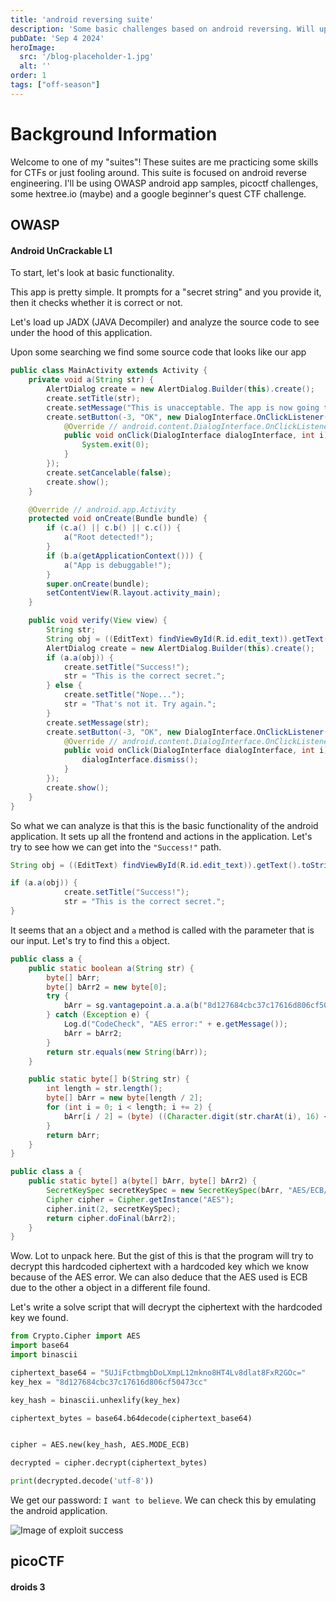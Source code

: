 ```yaml
---
title: 'android reversing suite'
description: 'Some basic challenges based on android reversing. Will update as I solve more challenges'
pubDate: 'Sep 4 2024'
heroImage: 
  src: '/blog-placeholder-1.jpg'
  alt: ''
order: 1
tags: ["off-season"]
---
```


# Background Information

Welcome to one of my "suites"! These suites are me practicing some skills for CTFs or just fooling around. This suite is focused on android reverse engineering. I'll be using OWASP android app samples, picoctf challenges, some hextree.io (maybe) and a google beginner's quest CTF challenge.

## OWASP
#### Android UnCrackable L1 

To start, let's look at basic functionality. 

This app is pretty simple. It prompts for a "secret string" and you provide it, then it checks whether it is correct or not.

Let's load up JADX (JAVA Decompiler) and analyze the source code to see under the hood of this application.

Upon some searching we find some source code that looks like our app

```java
public class MainActivity extends Activity {
    private void a(String str) {
        AlertDialog create = new AlertDialog.Builder(this).create();
        create.setTitle(str);
        create.setMessage("This is unacceptable. The app is now going to exit.");
        create.setButton(-3, "OK", new DialogInterface.OnClickListener() { // from class: sg.vantagepoint.uncrackable1.MainActivity.1
            @Override // android.content.DialogInterface.OnClickListener
            public void onClick(DialogInterface dialogInterface, int i) {
                System.exit(0);
            }
        });
        create.setCancelable(false);
        create.show();
    }

    @Override // android.app.Activity
    protected void onCreate(Bundle bundle) {
        if (c.a() || c.b() || c.c()) {
            a("Root detected!");
        }
        if (b.a(getApplicationContext())) {
            a("App is debuggable!");
        }
        super.onCreate(bundle);
        setContentView(R.layout.activity_main);
    }

    public void verify(View view) {
        String str;
        String obj = ((EditText) findViewById(R.id.edit_text)).getText().toString();
        AlertDialog create = new AlertDialog.Builder(this).create();
        if (a.a(obj)) {
            create.setTitle("Success!");
            str = "This is the correct secret.";
        } else {
            create.setTitle("Nope...");
            str = "That's not it. Try again.";
        }
        create.setMessage(str);
        create.setButton(-3, "OK", new DialogInterface.OnClickListener() { // from class: sg.vantagepoint.uncrackable1.MainActivity.2
            @Override // android.content.DialogInterface.OnClickListener
            public void onClick(DialogInterface dialogInterface, int i) {
                dialogInterface.dismiss();
            }
        });
        create.show();
    }
}
```

So what we can analyze is that this is the basic functionality of the android application. It sets up all the frontend and actions in the application. Let's try to see how we can get into the `"Success!"` path.

```java
String obj = ((EditText) findViewById(R.id.edit_text)).getText().toString();

if (a.a(obj)) {
            create.setTitle("Success!");
            str = "This is the correct secret.";
}
```

It seems that an `a` object and `a` method is called with the parameter that is our input. Let's try to find this `a` object.

```java
public class a {
    public static boolean a(String str) {
        byte[] bArr;
        byte[] bArr2 = new byte[0];
        try {
            bArr = sg.vantagepoint.a.a.a(b("8d127684cbc37c17616d806cf50473cc"), Base64.decode("5UJiFctbmgbDoLXmpL12mkno8HT4Lv8dlat8FxR2GOc=", 0));
        } catch (Exception e) {
            Log.d("CodeCheck", "AES error:" + e.getMessage());
            bArr = bArr2;
        }
        return str.equals(new String(bArr));
    }

    public static byte[] b(String str) {
        int length = str.length();
        byte[] bArr = new byte[length / 2];
        for (int i = 0; i < length; i += 2) {
            bArr[i / 2] = (byte) ((Character.digit(str.charAt(i), 16) << 4) + Character.digit(str.charAt(i + 1), 16));
        }
        return bArr;
    }
}
```
```java
public class a {
    public static byte[] a(byte[] bArr, byte[] bArr2) {
        SecretKeySpec secretKeySpec = new SecretKeySpec(bArr, "AES/ECB/PKCS7Padding");
        Cipher cipher = Cipher.getInstance("AES");
        cipher.init(2, secretKeySpec);
        return cipher.doFinal(bArr2);
    }
}
```
Wow. Lot to unpack here. But the gist of this is that the program will try to decrypt this hardcoded ciphertext with a hardcoded key which we know because of the AES error. We can also deduce that the AES used is ECB due to the other a object in a different file found.

Let's write a solve script that will decrypt the ciphertext with the hardcoded key we found.

```python
from Crypto.Cipher import AES
import base64
import binascii

ciphertext_base64 = "5UJiFctbmgbDoLXmpL12mkno8HT4Lv8dlat8FxR2GOc="  
key_hex = "8d127684cbc37c17616d806cf50473cc" 

key_hash = binascii.unhexlify(key_hex)

ciphertext_bytes = base64.b64decode(ciphertext_base64)


cipher = AES.new(key_hash, AES.MODE_ECB)

decrypted = cipher.decrypt(ciphertext_bytes)

print(decrypted.decode('utf-8'))
```

We get our password: `I want to believe`. We can check this by emulating the android application.

![Image of exploit success](/img/writeups/2024/android-suite/OWASP_level1.png)

## picoCTF

#### droids 3


